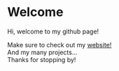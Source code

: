 <h1>Welcome</h1>
Hi, welcome to my github page!

Make sure to check out my <a href="https://atacoi.github.io">website!</a>
<br/>
And my many projects...
<br/>
Thanks for stopping by!
